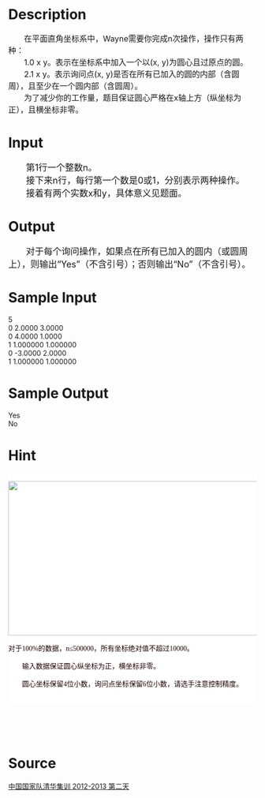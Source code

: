 
# Description

<div class="content"><p><span style="font-size: medium">　　在平面直角坐标系中，Wayne需要你完成n次操作，操作只有两种：<br/>
　　1.0 x y。表示在坐标系中加入一个以(x, y)为圆心且过原点的圆。<br/>
　　2.1 x y。表示询问点(x, y)是否在所有已加入的圆的内部（含圆周），且至少在一个圆内部（含圆周）。<br/>
　　为了减少你的工作量，题目保证圆心严格在x轴上方（纵坐标为正），且横坐标非零。<br/>
</span></p></div>

# Input

<div class="content"><p><font size="4">　　第1行一个整数n。<br/>
　　接下来n行，每行第一个数是0或1，分别表示两种操作。<br/>
　　接着有两个实数x和y，具体意义见题面。<br/>
</font></p></div>

# Output

<div class="content"><p><font size="4">　　对于每个询问操作，如果点在所有已加入的圆内（或圆周上），则输出“Yes”（不含引号）；否则输出“No”（不含引号）。<br/>
</font></p></div>

# Sample Input

<div class="content"><span class="sampledata">5<br/>
0 2.0000 3.0000<br/>
0 4.0000 1.0000<br/>
1 1.000000 1.000000<br/>
0 -3.0000 2.0000<br/>
1 1.000000 1.000000<br/>
</span></div>

# Sample Output

<div class="content"><span class="sampledata">Yes<br/>
No</span></div>

# Hint

<div class="content"><p></p><div id="pcont1" style="margin-top: 20px; display: block; word-spacing: 0px; font: 12px ����, &#39;Times New Roman&#39;; text-transform: none; color: rgb(0,0,0); text-indent: 0px; white-space: normal; letter-spacing: normal; background-color: rgb(255,255,255); text-align: left; orphans: 2; widows: 2; webkit-text-size-adjust: auto; webkit-text-stroke-width: 0px"><br/>
<div class="pdcont" style="font-size: 14px; color: rgb(32,0,0); font-family: &#39;Times New Roman&#39;, ����"><img height="313" width="523" alt="" src="/source/bzoj/2961/img/aHR0cHM6Ly9seWRzeS5jb20vSnVkZ2VPbmxpbmUvdXBsb2FkLzIwMTIxMi8xMSg2KS5qcGc=.jpg"/></div><br/>
<div class="pdcont" style="font-size: 14px; color: rgb(32,0,0); font-family: &#39;Times New Roman&#39;, ����">对于100%的数据，n≤500000，所有坐标绝对值不超过10000。<br/><br/>
　　输入数据保证圆心纵坐标为正，横坐标非零。<br/><br/>
　　圆心坐标保留4位小数，询问点坐标保留6位小数，请选手注意控制精度。<br/><br/>
</div><br/>
</div><br/>
<p><br class="Apple-interchange-newline"/><br/>
</p><p></p></div>

# Source

<div class="content"><p><a href="problemset.php?search=中国国家队清华集训 2012-2013 第二天">中国国家队清华集训 2012-2013 第二天</a></p></div>

